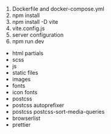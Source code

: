 1. Dockerfile and docker-compose.yml
2. npm install
3. npm install -D vite
4. vite.config.js
5. server configuration
6. npm run dev

- html partials
- scss
- js
- static files
- images
- fonts
- icon fonts
- postcss
- postcss autoprefixer
- postcss postcss-sort-media-queries
- browserlist
- prettier
